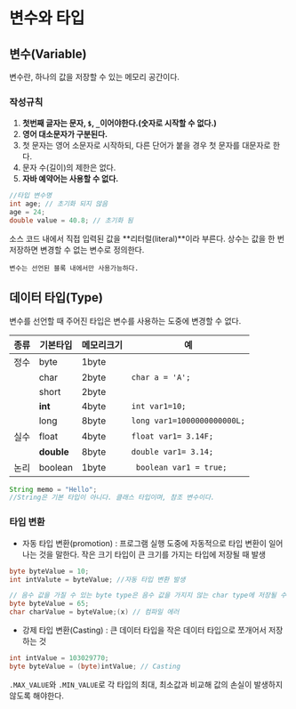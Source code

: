 # 변수와 타입

## 변수(Variable)

변수란, 하나의 값을 저장할 수 있는 메모리 공간이다.

### 작성규칙

1. **첫번째 글자는 문자, `$`, `_`이어야한다.(숫자로 시작할 수 없다.)**
2. **영어 대소문자가 구분된다.**
3. 첫 문자는 영어 소문자로 시작하되, 다른 단어가 붙을 경우 첫 문자를 대문자로 한다.
4. 문자 수(길이)의 제한은 없다.
5. **자바 예약어는 사용할 수 없다.**

```java
//타입 변수명
int age; // 초기화 되지 않음
age = 24;
double value = 40.8; // 초기화 됨
```
소스 코드 내에서 직접 입력된 값을 **리터럴(literal)**이라 부른다.
상수는 값을 한 번 저장하면 변경할 수 없는 변수로 정의한다.

```
변수는 선언된 블록 내에서만 사용가능하다.
```

## 데이터 타입(Type)

변수를 선언할 때 주어진 타입은 변수를 사용하는 도중에 변경할 수 없다.

|종류|기본타입|메모리크기|예|
|------|------|------|------|
|정수|byte|1byte||
||char|2byte|`char a = 'A';`|
||short|2byte||
||**int**|4byte|`int var1=10;`|
||long|8byte|`long var1=1000000000000L;`|
|실수|float|4byte|`float var1= 3.14F;`|
||**double**|8byte|`double var1= 3.14;`|
|논리|boolean|1byte|` boolean var1 = true;`|


```java
String memo = "Hello";
//String은 기본 타입이 아니다. 클래스 타입이며, 참조 변수이다.
```

### 타입 변환

- 자동 타입 변환(promotion) : 프로그램 실행 도중에 자동적으로 타입 변환이 일어나는 것을 말한다. 작은 크기 타입이 큰 크기를 가지는 타입에 저장될 때 발생

```java
byte byteValue = 10;
int intValute = byteValue; //자동 타입 변환 발생

// 음수 값을 가질 수 있는 byte type은 음수 값을 가지지 않는 char type에 저장될 수 없다.
byte byteValue = 65;
char charValue = byteValue;(x) // 컴파일 에러
```

- 강제 타입 변환(Casting) : 큰 데이터 타입을 작은 데이터 타입으로 쪼개어서 저장하는 것

```java
int intValue = 103029770;
byte byteValue = (byte)intValue; // Casting
```
`.MAX_VALUE`와 `.MIN_VALUE`로 각 타입의 최대, 최소값과 비교해 값의 손실이 발생하지 않도록 해야한다.